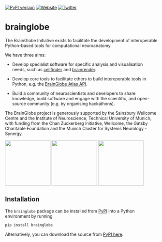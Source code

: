 [![PyPI version](https://badge.fury.io/py/brainglobe.svg)](https://badge.fury.io/py/brainglobe)
[![Website](https://img.shields.io/website?up_message=online&url=https%3A%2F%2Fbrainglobe.info)](https://brainglobe.info)
[![Twitter](https://img.shields.io/twitter/follow/brain_globe?style=social)](https://twitter.com/brain_globe)

# brainglobe

The BrainGlobe Initiative exists to facilitate the development of interoperable
Python-based tools for computational neuroanatomy.

We have three aims:

- Develop specialist software for specific analysis and visualisation needs,
  such as [cellfinder](https://github.com/brainglobe/cellfinder) and
  [brainrender](https://github.com/brainglobe/brainrender).

- Develop core tools to facilitate others to build interoperable tools in Python, e.g. the
  [BrainGlobe Atlas API](https://github.com/brainglobe/bg-atlasapi).

- Build a community of neuroscientists and developers to share knowledge, build software and engage
  with the scientific, and open-source community (e.g. by organising hackathons).

The BrainGlobe project is generously supported by the Sainsbury Wellcome Centre and the Institute of Neuroscience, Technical University of Munich, with funding from the Chan Zuckerberg Initiative, Wellcome, the Gatsby Charitable Foundation and the Munich Cluster for Systems Neurology - Synergy.

<p>
<img src='https://brainglobe.info/images/SWC.png' width="150">
<img src='https://brainglobe.info/images/TUM.png' width="150">
<img src='https://brainglobe.info/images/CZI.png' width="150">
</p>

## Installation

The `brainglobe` package can be installed from [PyPI](https://pypi.org/project/brainglobe/) into a Python environment by running
```python
pip install brainglobe
```
Alternatively, you can download the source from [PyPI here](https://pypi.org/project/brainglobe/#files).
